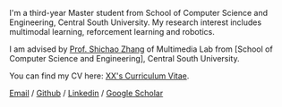  
I'm a third-year Master student from School of Computer Science and Engineering, Central South University. My research interest includes multimodal learning, reforcement learning and robotics.
 
I am advised by [Prof. Shichao Zhang](http://zhangdmlab.com/zsc/) of Multimedia Lab from [School of Computer Science and Engineering], Central South University.
 
You can find my CV here: [XX's Curriculum Vitae](../assets/Curriculum_Vitae.pdf).
 
[Email](mailto:jiayusong@csu.edu.cn) / [Github](https://github.com/Mario0716) / [Linkedin](www.linkedin.com/in/jiayusong1999) / [Google Scholar](https://scholar.google.com.hk/citations?user=4qXmEAQAAAAJ&hl=zh-CN)
